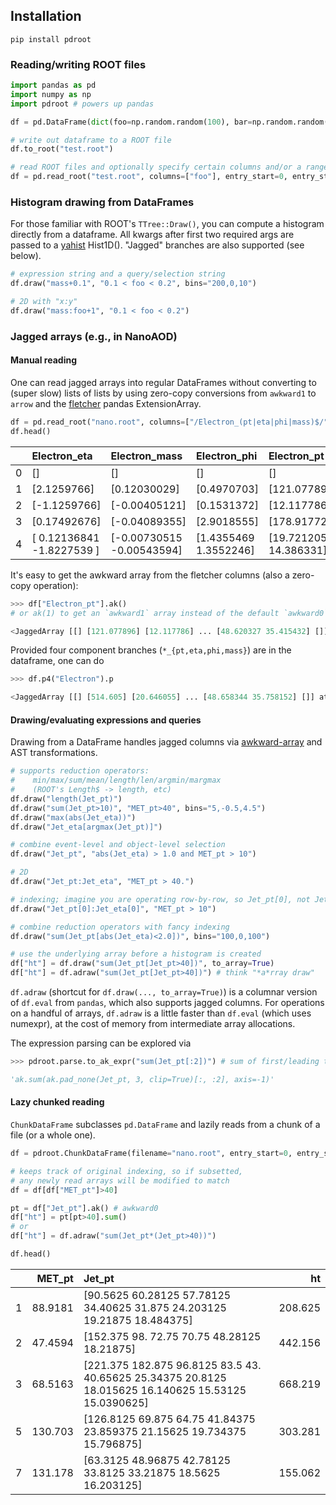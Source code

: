## Installation
```
pip install pdroot
```

### Reading/writing ROOT files

```python
import pandas as pd
import numpy as np
import pdroot # powers up pandas

df = pd.DataFrame(dict(foo=np.random.random(100), bar=np.random.random(100)))

# write out dataframe to a ROOT file
df.to_root("test.root")

# read ROOT files and optionally specify certain columns and/or a range of rows
df = pd.read_root("test.root", columns=["foo"], entry_start=0, entry_stop=50)
```

### Histogram drawing from DataFrames

For those familiar with ROOT's `TTree::Draw()`, you can compute a histogram directly from a dataframe.
All kwargs after first two required args are passed to a [yahist](https://github.com/aminnj/yahist) Hist1D().
"Jagged" branches are also supported (see below).
```python
# expression string and a query/selection string
df.draw("mass+0.1", "0.1 < foo < 0.2", bins="200,0,10")

# 2D with "x:y"
df.draw("mass:foo+1", "0.1 < foo < 0.2")
```

### Jagged arrays (e.g., in NanoAOD)

#### Manual reading

One can read jagged arrays into regular DataFrames without converting to (super slow) lists of lists by using zero-copy conversions from `awkward1` to `arrow` 
and the [fletcher](https://github.com/xhochy/fletcher) pandas ExtensionArray.

```python
df = pd.read_root("nano.root", columns=["/Electron_(pt|eta|phi|mass)$/", "MET_pt"])
df.head()
```
|    | Electron_eta              | Electron_mass             | Electron_phi          | Electron_pt           |   MET_pt |
|---:|:--------------------------|:--------------------------|:----------------------|:----------------------|---------:|
|  0 | []                        | []                        | []                    | []                    | 208.131  |
|  1 | [2.1259766]               | [0.12030029]              | [0.4970703]           | [121.077896]          |  96.3884 |
|  2 | [-1.1259766]              | [-0.00405121]             | [0.1531372]           | [12.117786]           | 284.988  |
|  3 | [0.17492676]              | [-0.04089355]             | [2.9018555]           | [178.91772]           |  26.7631 |
|  4 | [ 0.12136841 -1.8227539 ] | [-0.00730515 -0.00543594] | [1.4355469 1.3552246] | [19.721205 14.386331] |  48.4577 |

It's easy to get the awkward array from the fletcher columns (also a zero-copy operation):
```python
>>> df["Electron_pt"].ak() 
# or ak(1) to get an `awkward1` array instead of the default `awkward0`

<JaggedArray [[] [121.077896] [12.117786] ... [48.620327 35.415432] []] at 0x0001199ba5f8>
```

Provided four component branches (`*_{pt,eta,phi,mass}`) are in the dataframe, one can do
```python
>>> df.p4("Electron").p

<JaggedArray [[] [514.605] [20.646055] ... [48.658344 35.758152] []] at 0x00012ad87358>
```

#### Drawing/evaluating expressions and queries

Drawing from a DataFrame handles jagged columns via [awkward-array](https://github.com/scikit-hep/awkward-1.0) and AST transformations.
```python
# supports reduction operators:
#    min/max/sum/mean/length/len/argmin/margmax
#    (ROOT's Length$ -> length, etc)
df.draw("length(Jet_pt)")
df.draw("sum(Jet_pt>10)", "MET_pt>40", bins="5,-0.5,4.5")
df.draw("max(abs(Jet_eta))")
df.draw("Jet_eta[argmax(Jet_pt)]")

# combine event-level and object-level selection
df.draw("Jet_pt", "abs(Jet_eta) > 1.0 and MET_pt > 10")

# 2D
df.draw("Jet_pt:Jet_eta", "MET_pt > 40.")

# indexing; imagine you are operating row-by-row, so Jet_pt[0], not Jet_pt[:,0]
df.draw("Jet_pt[0]:Jet_eta[0]", "MET_pt > 10")

# combine reduction operators with fancy indexing
df.draw("sum(Jet_pt[abs(Jet_eta)<2.0])", bins="100,0,100")

# use the underlying array before a histogram is created
df["ht"] = df.draw("sum(Jet_pt[Jet_pt>40])", to_array=True)
df["ht"] = df.adraw("sum(Jet_pt[Jet_pt>40])") # think "*a*rray draw"
```

`df.adraw` (shortcut for `df.draw(..., to_array=True)`) is a columnar version of `df.eval` from `pandas`,
which also supports jagged columns. For operations on a handful of arrays, `df.adraw` is a little faster than
`df.eval` (which uses numexpr), at the cost of memory from intermediate array allocations.

The expression parsing can be explored via
```python
>>> pdroot.parse.to_ak_expr("sum(Jet_pt[:2])") # sum of first/leading two jet pTs

'ak.sum(ak.pad_none(Jet_pt, 3, clip=True)[:, :2], axis=-1)'
```

#### Lazy chunked reading

`ChunkDataFrame` subclasses `pd.DataFrame` and lazily reads from a chunk of a file (or a whole one).
```python
df = pdroot.ChunkDataFrame(filename="nano.root", entry_start=0, entry_stop=100e3)

# keeps track of original indexing, so if subsetted,
# any newly read arrays will be modified to match
df = df[df["MET_pt"]>40]

pt = df["Jet_pt"].ak() # awkward0
df["ht"] = pt[pt>40].sum()
# or
df["ht"] = df.adraw("sum(Jet_pt*(Jet_pt>40))")

df.head()
```

|    |   MET_pt | Jet_pt                                                                    |      ht |
|---:|---------:|:--------------------------------------------------------------------------|--------:|
|  1 |  88.9181 | [90.5625   60.28125  57.78125  34.40625  31.875    24.203125 19.21875  18.484375]     | 208.625 |
|  2 |  47.4594 | [152.375    98.       72.75     70.75     48.28125  18.21875]             | 442.156 |
|  3 |  68.5163 | [221.375     182.875      96.8125     83.5        43.         40.65625 25.34375    20.8125     18.015625   16.140625   15.53125    15.0390625]   | 668.219 |
|  5 | 130.703  | [126.8125    69.875     64.75      41.84375   23.859375  21.15625 19.734375  15.796875]        | 303.281 |
|  7 | 131.178  | [63.3125   48.96875  42.78125  33.8125   33.21875  18.5625   16.203125]   | 155.062 |
